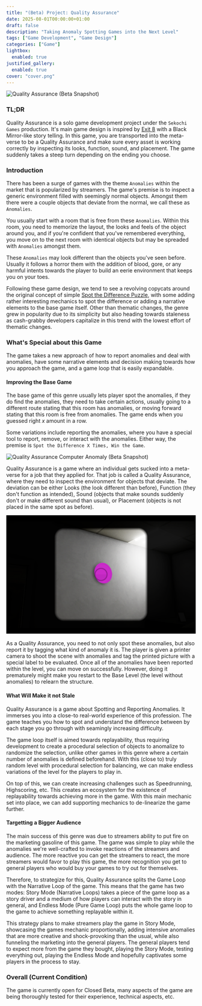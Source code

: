 ```yaml
---
title: "(Beta) Project: Quality Assurance"
date: 2025-08-01T00:00:00+01:00
draft: false
description: "Taking Anomaly Spotting Games into the Next Level"
tags: ["Game Development", "Game Design"]
categories: ["Game"]
lightbox:
  enabled: true
justified_gallery:
  enabled: true
cover: "cover.png"
---
```


![](cover.png "Quality Assurance (Beta Snapshot)")

### TL;DR

Quality Assurance is a solo game development project under the `Sekochi Games` production. It's main game design is inspired by [Exit 8](https://store.steampowered.com/app/2653790/The_Exit_8/) with a Black Mirror-like story telling. In this game, you are transported into the meta-verse to be a Quality Assurance and make sure every asset is working correctly by inspecting its looks, function, sound, and placement. The game suddenly takes a steep turn depending on the ending you choose.

### Introduction

There has been a surge of games with the theme `Anomalies` within the market that is popularized by streamers. The game's premise is to inspect a generic environment filled with seemingly normal objects. Amongst them there were a couple objects that deviate from the normal, we call these as `Anomalies`.

You usually start with a room that is free from these `Anomalies`. Within this room, you need to memorize the layout, the looks and feels of the object around you, and if you're confident that you've remembered everything, you move on to the next room with identical objects but may be spreaded with `Anomalies` amongst them.

These `Anomalies` may look different than the objects you've seen before. Usually it follows a horror them with the addition of blood, gore, or any harmful intents towards the player to build an eerie environment that keeps you on your toes.

Following these game design, we tend to see a revolving copycats around the original concept of simple [Spot the Difference Puzzle](https://en.wikipedia.org/wiki/Spot_the_difference), with some adding rather interesting mechanics to spot the difference or adding a narrative elements to the base game itself. Other than thematic changes, the genre grew in popularity due to its simplicity but also heading towards staleness as cash-grabby developers capitalize in this trend with the lowest effort of thematic changes.

### What's Special about this Game

The game takes a new approach of how to report anomalies and deal with anomalies, have some narrative elements and decision making towards how you approach the game, and a game loop that is easily expandable.

#### Improving the Base Game

The base game of this genre usually lets player spot the anomalies, if they do find the anomalies, they need to take certain actions, usually going to a different route stating that this room has anomalies, or moving forward stating that this room is free from anomalies. The game ends when you guessed right $x$ amount in a row.

Some variations include reporting the anomalies, where you have a special tool to report, remove, or interact with the anomalies. Either way, the premise is `Spot the Difference X Times, Win the Game`.

![](snapshot-a.png "Quality Assurance Computer Anomaly (Beta Snapshot)")

Quality Assurance is a game where an individual gets sucked into a meta-verse for a job that they applied for. That job is called a Quality Assurance, where they need to inspect the environment for objects that deviate. The deviation can be either Looks (the look different than before), Function (they don't function as intended), Sound (objects that make sounds suddenly don't or make different sound than usual), or Placement (objects is not placed in the same spot as before).

![](snapshot-b.png "Quality Assurance Texture Anomaly (Beta Snapshot)")

As a Quality Assurance, you need to not only spot these anomalies, but also report it by tagging what kind of anomaly it is. The player is given a printer camera to shoot the scene with anomalies and tag the printed picture with a special label to be evaluated. Once all of the anomalies have been reported within the level, you can move on successfully. However, doing it prematurely might make you restart to the Base Level (the level without anomalies) to relearn the structure.

#### What Will Make it not Stale

Quality Assurance is a game about Spotting and Reporting Anomalies. It immerses you into a close-to real-world experience of this profession. The game teaches you how to spot and understand the difference between by each stage you go through with seamingly increasing difficulty.

The game loop itself is aimed towards replayability, thus requiring development to create a procedural selection of objects to anomalize to randomize the selection, unlike other games in this genre where a certain number of anomalies is defined beforehand. With this (close to) truly random level with procedural selection for balancing, we can make endless variations of the level for the players to play in.

On top of this, we can create increasing challenges such as Speedrunning, Highscoring, etc. This creates an ecosystem for the existence of replayability towards achieving more in the game. With this main mechanic set into place, we can add supporting mechanics to de-linearize the game further.

#### Targetting a Bigger Audience

The main success of this genre was due to streamers ability to put fire on the marketing gasoline of this game. The game was simple to play while the anomalies we're well-crafted to invoke reactions of the streamers and audience. The more reactive you can get the streamers to react, the more streamers would favor to play this game, the more recognition you get to general players who would buy your games to try out for themselves.

Therefore, to strategize for this, Quality Assurance splits the Game Loop with the Narrative Loop of the game. This means that the game has two modes: Story Mode (Narrative Loops) takes a piece of the game loop as a story driver and a medium of how players can interact with the story in general, and Endless Mode (Pure Game Loop) puts the whole game loop to the game to achieve something replayable within it.

This strategy plans to make streamers play the game in Story Mode, showcasing the games mechanic proportionally, adding intensive anomalies that are more creative and shock-provoking than the usual, while also funneling the marketing into the general players. The general players tend to expect more from the game they bought, playing the Story Mode, testing everything out, playing the Endless Mode and hopefully captivates some players in the process to stay.

### Overall (Current Condition)

The game is currently open for Closed Beta, many aspects of the game are being thoroughly tested for their experience, technical aspects, etc.